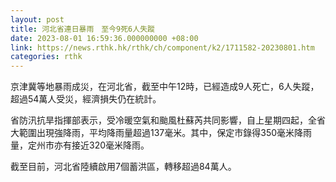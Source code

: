 ```yaml
---
layout: post
title: 河北省連日暴雨　至今9死6人失蹤
date: 2023-08-01 16:59:36.000000000 +08:00
link: https://news.rthk.hk/rthk/ch/component/k2/1711582-20230801.htm
categories: rthk
---
```


京津冀等地暴雨成災，在河北省，截至中午12時，已經造成9人死亡，6人失蹤，超過54萬人受災，經濟損失仍在統計。

省防汛抗旱指揮部表示，受冷暖空氣和颱風杜蘇芮共同影響，自上星期四起，全省大範圍出現強降雨，平均降雨量超過137毫米。其中，保定市錄得350毫米降雨量，定州市亦有接近320毫米降雨。

截至目前，河北省陸續啟用7個蓄洪區，轉移超過84萬人。
